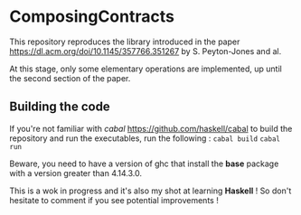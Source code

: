 # ComposingContracts

This repository reproduces the library introduced in the paper https://dl.acm.org/doi/10.1145/357766.351267 by S. Peyton-Jones and al.

At this stage, only some elementary operations are implemented, up until the second section of the paper.

## Building the code
If you're not familiar with *cabal* https://github.com/haskell/cabal to build the repository and run the executables, run the following :
`cabal build`
`cabal run`

Beware, you need to have a version of ghc that install the **base** package with a version greater than 4.14.3.0.


This is a wok in progress and it's also my shot at learning **Haskell** ! So don't hesitate to comment if you see potential improvements !

